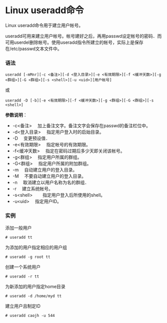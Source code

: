 
# Linux useradd命令



Linux useradd命令用于建立用户帐号。

useradd可用来建立用户帐号。帐号建好之后，再用passwd设定帐号的密码．而可用userdel删除帐号。使用useradd指令所建立的帐号，实际上是保存在/etc/passwd文本文件中。

### 语法

```
useradd [-mMnr][-c <备注>][-d <登入目录>][-e <有效期限>][-f <缓冲天数>][-g <群组>][-G <群组>][-s <shell>][-u <uid>][用户帐号]
```

或

```
useradd -D [-b][-e <有效期限>][-f <缓冲天数>][-g <群组>][-G <群组>][-s <shell>]
```

**参数说明**：

*   -c&lt;备注&gt; 　加上备注文字。备注文字会保存在passwd的备注栏位中。
*   -d&lt;登入目录&gt; 　指定用户登入时的启始目录。
*   -D 　变更预设值．
*   -e&lt;有效期限&gt; 　指定帐号的有效期限。
*   -f&lt;缓冲天数&gt; 　指定在密码过期后多少天即关闭该帐号。
*   -g&lt;群组&gt; 　指定用户所属的群组。
*   -G&lt;群组&gt; 　指定用户所属的附加群组。
*   -m 　自动建立用户的登入目录。
*   -M 　不要自动建立用户的登入目录。
*   -n 　取消建立以用户名称为名的群组．
*   -r 　建立系统帐号。
*   -s&lt;shell&gt;　 　指定用户登入后所使用的shell。
*   -u&lt;uid&gt; 　指定用户ID。

### 实例

添加一般用户

```
# useradd tt
```

为添加的用户指定相应的用户组

```
# useradd -g root tt
```

创建一个系统用户

```
# useradd -r tt
```

为新添加的用户指定home目录

```
# useradd -d /home/myd tt
```

建立用户且制定ID

```
# useradd caojh -u 544
```



